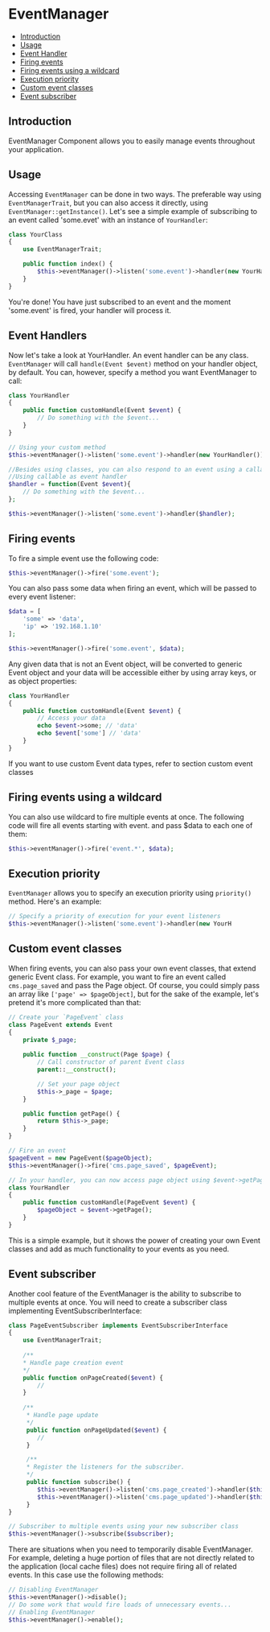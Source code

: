 # EventManager

 - [Introduction](#introduction)
 - [Usage](#usage)
 - [Event Handler](#event-handlers)
 - [Firing events](#firing-events)
 - [Firing events using a wildcard](#firing-events-using-a-wildcard)
 - [Execution priority](#execution-priority)
 - [Custom event classes](#custom-event-classes)
 - [Event subscriber](#event-subscriber)

## Introduction

EventManager Component allows you to easily manage events throughout your
application.

## Usage

Accessing `EventManager` can be done in two ways. The preferable way using
`EventManagerTrait`, but you can also access it directly, using
`EventManager::getInstance()`. Let's see a simple example of subscribing to an event
called 'some.evet' with an instance of `YourHandler`:

```php
class YourClass
{
    use EventManagerTrait;

    public function index() {
        $this->eventManager()->listen('some.event')->handler(new YourHandler());
    }
}
```
You're done! You have just subscribed to an event and the moment 'some.event' is fired,
your handler will process it.

## Event Handlers

Now let's take a look at YourHandler. An event handler can be any class. `EventManager`
will call `handle(Event $event)` method on your handler object, by default. You can,
however, specify a method you want EventManager to call:

```php
class YourHandler
{
    public function customHandle(Event $event) {
        // Do something with the $event...
    }
}

// Using your custom method
$this->eventManager()->listen('some.event')->handler(new YourHandler())->method('customHandle');

//Besides using classes, you can also respond to an event using a callable:
//Using callable as event handler
$handler = function(Event $event){
    // Do something with the $event...
};

$this->eventManager()->listen('some.event')->handler($handler);
```

## Firing events

To fire a simple event use the following code:

```php
$this->eventManager()->fire('some.event');
```

You can also pass some data when firing an event, which will be passed to every event
listener:

```php
$data = [
    'some' => 'data',
    'ip' => '192.168.1.10'
];

$this->eventManager()->fire('some.event', $data);
```

Any given data that is not an Event object, will be converted to generic Event object and
your data will be accessible either by using array keys, or as object properties:

```php
class YourHandler
{
    public function customHandle(Event $event) {
        // Access your data
        echo $event->some; // 'data'
        echo $event['some'] // 'data'
    }
}
```

If you want to use custom Event data types, refer to section custom event classes

## Firing events using a wildcard

You can also use wildcard to fire multiple events at once. The following code will fire all
events starting with event. and pass $data to each one of them:
```php
$this->eventManager()->fire('event.*', $data);
```

## Execution priority

`EventManager` allows you to specify an execution priority using `priority()` method. Here's
an example:

```php
// Specify a priority of execution for your event listeners
$this->eventManager()->listen('some.event')->handler(new YourH
```

## Custom event classes

When firing events, you can also pass your own event classes, that extend generic Event
class. For example, you want to fire an event called `cms.page_saved` and pass the Page
object. Of course, you could simply pass an array like `['page' => $pageObject]`, but for the
sake of the example, let's pretend it's more complicated than that:

```php
// Create your `PageEvent` class
class PageEvent extends Event
{
    private $_page;
    
    public function __construct(Page $page) {
        // Call constructor of parent Event class
        parent::__construct();

        // Set your page object
        $this->_page = $page;
    }

    public function getPage() {
        return $this->_page;
    }
}

// Fire an event
$pageEvent = new PageEvent($pageObject);
$this->eventManager()->fire('cms.page_saved', $pageEvent);

// In your handler, you can now access page object using $event->getPage()
class YourHandler
{
    public function customHandle(PageEvent $event) {
        $pageObject = $event->getPage();
    }
}
```

This is a simple example, but it shows the power of creating your own Event classes and
add as much functionality to your events as you need.

## Event subscriber

Another cool feature of the EventManager is the ability to subscribe to multiple events at
once. You will need to create a subscriber class implementing EventSubscriberInterface:

```php
class PageEventSubscriber implements EventSubscriberInterface
{
    use EventManagerTrait;
    
    /**
    * Handle page creation event
    */
    public function onPageCreated($event) {
        //
    }
    
    /**
     * Handle page update
     */
     public function onPageUpdated($event) {
        //
     }

     /**
     * Register the listeners for the subscriber.
     */
     public function subscribe() {
        $this->eventManager()->listen('cms.page_created')->handler($this)->method('onPageCreated');
        $this->eventManager()->listen('cms.page_updated')->handler($this)->method('onPageUpdated');
     }
}

// Subscriber to multiple events using your new subscriber class
$this->eventManager()->subscribe($subscriber);
```

There are situations when you need to temporarily disable EventManager. For example,
deleting a huge portion of files that are not directly related to the application (local cache
files) does not require firing all of related events. In this case use the following methods:

```php
// Disabling EventManager
$this->eventManager()->disable();
// Do some work that would fire loads of unnecessary events...
// Enabling EventManager
$this->eventManager()->enable();
```